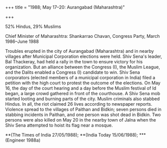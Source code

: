 +++
title = "1988; May 17–20: Aurangabad (Maharashtra)"

+++


52% Hindus, 29% Muslims

Chief Minister of Maharashtra: Shankarrao Chavan, Congress Party, March 1986–June 1988

Troubles erupted in the city of Aurangabad (Maharashtra) and in nearby villages after Municipal Corporation elections were held. Shiv Sena's leader, Bal Thackeray, had held a rally in the town to ensure victory for his organization. But an alliance between the Congress (I), the Muslim League, and the Dalits enabled a Congress (I) candidate to win. Shiv Sena corporators (elected members of a municipal corporation in India) filed a petition with the high court to protest the outcome of the elections. On May 16, the day of the court hearing and a day before the Muslim festival of Id began, a large crowd gathered in front of the courthouse. A Shiv Sena mob started looting and burning parts of the city. Muslim criminals also stabbed Hindus. In all, the riot claimed 26 lives according to newspaper reports. Violence spread to the villages of Paithan and Bidkin; seven persons died in stabbing incidents in Paithan, and one person was shot dead in Bidkin. Two persons were also killed on May 20 in the nearby town of Jalna when the Shiv Sena attempted to hoist its flag near a mosque.

**(The Times of India 27/05/1988); **(India Today 15/06/1988); ***(Engineer 1988a)
